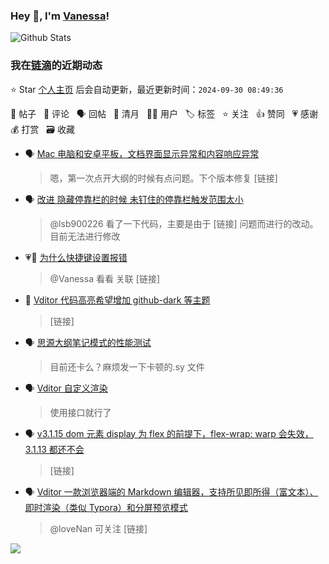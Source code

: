 ### Hey 👋, I'm [Vanessa](http://vanessa.b3log.org/)!

![Github Stats](https://github-readme-stats.vercel.app/api?username=Vanessa219&show_icons=true)

<!--events start -->

### 我在[链滴](https://ld246.com)的近期动态

⭐️ Star [个人主页](https://github.com/Vanessa219/Vanessa219) 后会自动更新，最近更新时间：`2024-09-30 08:49:36`

📝 帖子 &nbsp; 💬 评论 &nbsp; 🗣 回帖 &nbsp; 🌙 清月 &nbsp; 👨‍💻 用户 &nbsp; 🏷️ 标签 &nbsp; ⭐️ 关注 &nbsp; 👍 赞同 &nbsp; 💗 感谢 &nbsp; 💰 打赏 &nbsp; 🗃 收藏

* 🗣 [Mac 电脑和安卓平板，文档界面显示异常和内容响应异常](https://ld246.com/article/1727353424706/comment/1727354479275#comments)

  > 嗯，第一次点开大纲的时候有点问题。下个版本修复 [链接]
* 🗣 [改进 隐藏停靠栏的时候 未钉住的停靠栏触发范围太小](https://ld246.com/article/1718240778154/comment/1718240793298#comments)

  > @lsb900226 看了一下代码，主要是由于 [链接] 问题而进行的改动。目前无法进行修改
* 💗💬 [为什么快捷键设置报错](https://ld246.com/article/1727091077055/comment/1727091414201#comments)

  > @Vanessa 看看 关联 [链接]
* 💬 [Vditor 代码高亮希望增加 github-dark 等主题](https://ld246.com/article/1726743397779/comment/1727057021862#comments)

  > [链接]
* 🗣 [思源大纲笔记模式的性能测试](https://ld246.com/article/1691232134520/comment/1726462737997#comments)

  > 目前还卡么？麻烦发一下卡顿的.sy 文件
* 🗣 [Vditor 自定义渲染](https://ld246.com/article/1588412297062/comment/1726159332114#comments)

  > 使用接口就行了
* 🗣 [v3.1.15 dom 元素 display 为 flex 的前提下，flex-wrap: warp 会失效，3.1.13 都还不会](https://ld246.com/article/1725440349684/comment/1726111109950#comments)

  > [链接]
* 🗣 [Vditor 一款浏览器端的 Markdown 编辑器，支持所见即所得（富文本）、即时渲染（类似 Typora）和分屏预览模式](https://ld246.com/article/1549638745630/comment/1725525231771#comments)

  > @loveNan 可关注 [链接]


<!--events end -->

<a title="Hits" target="_blank" href="https://github.com/Vanessa219/Vanessa219"><img src="https://hits.b3log.org/Vanessa219/Vanessa219.svg"></a>
